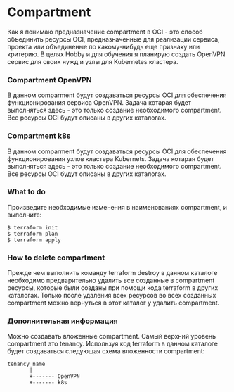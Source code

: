 # Compartment
Как я понимаю предназначение compartment в OCI - это способ объединить ресурсы OCI, предназначенные для реализации сервиса, проекта или объединеные по какому-нибудь еще признаку или критерию. В целях Hobby и для обучения я планирую создать OpenVPN сервис для своих нужд и узлы для Kubernetes кластера.
### Compartment OpenVPN
В данном comparment будут создаваться ресурсы OCI для обеспечения функционирования сервиса OpenVPN. Задача котарая будет выполняться здесь - это только создание необходимого compartment. Все ресурсы OCI будут описаны в других каталогах.
### Compartment k8s
В данном comparment будут создаваться ресурсы OCI для обеспечения функционирования узлов кластера Kubernets. Задача котарая будет выполняться здесь - это только создание необходимого compartment. Все ресурсы OCI будут описаны в других каталогах.
### What to do
Произведите необходимые изменения в наименованиях compartment, и выполните:
```commandlines
$ terraform init
$ terraform plan
$ terraform apply
```
### How to delete compartment
Прежде чем выполнить команду terraform destroy в данном каталоге необходимо предварительно удалить все созданные в compartment ресурсы, которые были созданы при помощи кода terraform в других каталогах. Только после удаления всех ресурсов во всех созданных compartment можно вернуться в этот каталог у удалить compartment.
### Дополнительная информация
Можно создавать вложенные compartment. Самый верхний уровень compartment это tenancy. Используя код terraform в данном каталоге будет создаваться следующая схема вложенности compartment:
```
tenancy_name
       |
       +------- OpenVPN
       +------- k8s
```